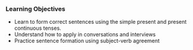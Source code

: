### Learning Objectives
- Learn to form correct sentences using the simple present and present continuous tenses.
- Understand how to apply in conversations and interviews
- Practice sentence formation using subject-verb agreement
